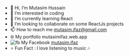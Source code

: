 - 👋 Hi, I’m Mutasim Hussain
- 👀 I’m interested in coding
- 🌱 I’m currently learning React
- 💞 I’m looking to collaborate on some ReactJs projects
- 📫 How to reach me mutasim.ifaz@gmail.com
- 🌐 My portfolio mutasimifaz.web.app
- ![fb](https://i.ibb.co/MRk1Rwx/fb.png) My Facebook [mutasim.ifaz](https://www.facebook.com/mutasim.hussain.ifaz)
- ⭐ Fun Fact : I love listening to music 🎶